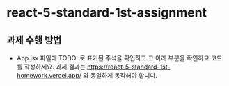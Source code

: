 # react-5-standard-1st-assignment

## 과제 수행 방법

- App.jsx 파일에 TODO: 로 표기된 주석을 확인하고 그 아래 부분을 확인하고 코드를 작성하세요.
과제 결과는 https://react-5-standard-1st-homework.vercel.app/ 와 동일하게 동작해야 합니다.
 
 
